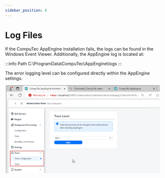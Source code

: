 ```yaml
---
sidebar_position: 8
---
```


# Log Files

If the CompuTec AppEngine installation fails, the logs can be found in the Windows Event Viewer. Additionally, the AppEngine log is located at:

:::info Path
C:\ProgramData\CompuTec\AppEngine\logs
:::

The error logging level can be configured directly within the AppEngine settings.

![Log Files](./media/log-files.png)
